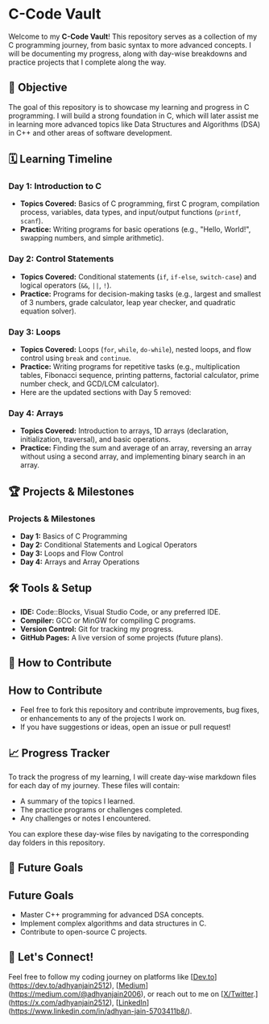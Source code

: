 # C-Code Vault

Welcome to my **C-Code Vault**! This repository serves as a collection of my C programming journey, from basic syntax to more advanced concepts. I will be documenting my progress, along with day-wise breakdowns and practice projects that I complete along the way.

## 🚀 Objective
The goal of this repository is to showcase my learning and progress in C programming. I will build a strong foundation in C, which will later assist me in learning more advanced topics like Data Structures and Algorithms (DSA) in C++ and other areas of software development.

## 🗓️ Learning Timeline
### Day 1: Introduction to C
- **Topics Covered:** Basics of C programming, first C program, compilation process, variables, data types, and input/output functions (`printf`, `scanf`).
- **Practice:** Writing programs for basic operations (e.g., "Hello, World!", swapping numbers, and simple arithmetic).

### Day 2: Control Statements
- **Topics Covered:** Conditional statements (`if`, `if-else`, `switch-case`) and logical operators (`&&`, `||`, `!`).
- **Practice:** Programs for decision-making tasks (e.g., largest and smallest of 3 numbers, grade calculator, leap year checker, and quadratic equation solver).

### Day 3: Loops
- **Topics Covered:** Loops (`for`, `while`, `do-while`), nested loops, and flow control using `break` and `continue`.
- **Practice:** Writing programs for repetitive tasks (e.g., multiplication tables, Fibonacci sequence, printing patterns, factorial calculator, prime number check, and GCD/LCM calculator).
- Here are the updated sections with Day 5 removed:

### Day 4: Arrays 
- **Topics Covered:** Introduction to arrays, 1D arrays (declaration, initialization, traversal), and basic operations.  
- **Practice:** Finding the sum and average of an array, reversing an array without using a second array, and implementing binary search in an array.

## 🏆 Projects & Milestones
### Projects & Milestones
- **Day 1:** Basics of C Programming
- **Day 2:** Conditional Statements and Logical Operators
- **Day 3:** Loops and Flow Control
- **Day 4:** Arrays and Array Operations

## 🛠️ Tools & Setup
- **IDE:** Code::Blocks, Visual Studio Code, or any preferred IDE.
- **Compiler:** GCC or MinGW for compiling C programs.
- **Version Control:** Git for tracking my progress.
- **GitHub Pages:** A live version of some projects (future plans).

## 🔄 How to Contribute
## How to Contribute
- Feel free to fork this repository and contribute improvements, bug fixes, or enhancements to any of the projects I work on.
- If you have suggestions or ideas, open an issue or pull request!

## 📈 Progress Tracker
To track the progress of my learning, I will create day-wise markdown files for each day of my journey. These files will contain:
- A summary of the topics I learned.
- The practice programs or challenges completed.
- Any challenges or notes I encountered.

You can explore these day-wise files by navigating to the corresponding day folders in this repository.

## 🔮 Future Goals
## Future Goals
- Master C++ programming for advanced DSA concepts.
- Implement complex algorithms and data structures in C.
- Contribute to open-source C projects.

## 📍 Let's Connect!
Feel free to follow my coding journey on platforms like [[Dev.to](#)](https://dev.to/adhyanjain2512), [[Medium](#)](https://medium.com/@adhyanjain2006), or reach out to me on [[X/Twitter](#).](https://x.com/adhyanjain2512), [[LinkedIn](#)](https://www.linkedin.com/in/adhyan-jain-5703411b8/).
